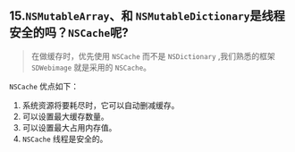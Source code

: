 
## 15.`NSMutableArray`、和 `NSMutableDictionary`是线程安全的吗？`NSCache`呢?



> 在做缓存时，优先使用 `NSCache` 而不是 `NSDictionary` ,我们熟悉的框架 `SDWebimage` 就是采用的 `NSCache`。

`NSCache` 优点如下：

1. 系统资源将要耗尽时，它可以自动删减缓存。
2. 可以设置最大缓存数量。
3. 可以设置最大占用内存值。
4. `NSCache` 线程是安全的。


